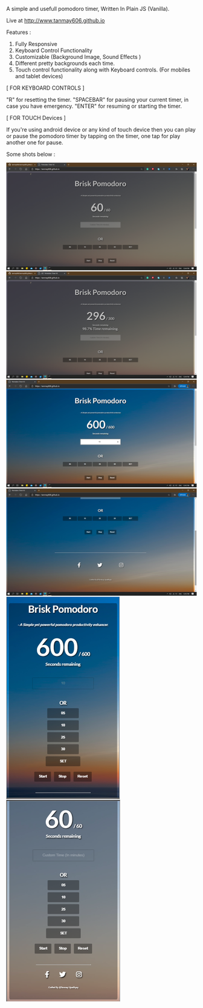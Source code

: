 A simple and usefull pomodoro timer, Written In Plain JS (Vanilla).


Live at http://www.tanmay606.github.io

Features :

1. Fully Responsive 
2. Keyboard Control Functionality
3. Customizable (Background Image, Sound Effects )
4. Different pretty backgrounds each time.
5. Touch control functionality along with Keyboard controls. (For mobiles and tablet devices)


[ FOR KEYBOARD CONTROLS ] 

"R" for resetting the timer.
"SPACEBAR" for pausing your current timer, in case you have emergency.
"ENTER" for resuming or starting the timer.

[ FOR TOUCH Devices ]

If you're using android device or any kind of touch device then you can play or pause the pomodoro timer by tapping on the timer, one tap for play another one for pause.



Some shots below : 

![Image1](https://raw.githubusercontent.com/tanmay606/tanmay606.github.io/master/screenshots/1.png)
![Image2](https://raw.githubusercontent.com/tanmay606/tanmay606.github.io/master/screenshots/2.png)
![Image3](https://raw.githubusercontent.com/tanmay606/tanmay606.github.io/master/screenshots/3.png)
![Image4](https://raw.githubusercontent.com/tanmay606/tanmay606.github.io/master/screenshots/4.png)
![Image5](https://raw.githubusercontent.com/tanmay606/tanmay606.github.io/master/screenshots/5.png)
![Image6](https://raw.githubusercontent.com/tanmay606/tanmay606.github.io/master/screenshots/6.png)
